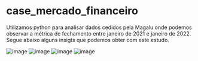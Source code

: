 # case_mercado_financeiro

Utilizamos python para analisar dados cedidos pela Magalu onde podemos observar a métrica de fechamento entre janeiro de 2021 e janeiro de 2022. Segue abaixo alguns insigts que podemos obter com este estudo.

![image](https://user-images.githubusercontent.com/106884788/224591203-eb1cb245-21ef-413c-9513-848c3834fa02.png)
![image](https://user-images.githubusercontent.com/106884788/224591250-f7f73eab-ac1c-46f5-afd2-3d37827b870b.png)
![image](https://user-images.githubusercontent.com/106884788/224591306-630d7d3d-7695-461b-8744-45e002513105.png)
![image](https://user-images.githubusercontent.com/106884788/224591395-025b46f1-c583-4ec3-96ee-a16fc65b50e8.png)
